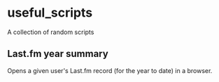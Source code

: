 # useful_scripts
A collection of random scripts

## Last.fm year summary

Opens a given user's Last.fm record (for the year to date) in a browser. 
